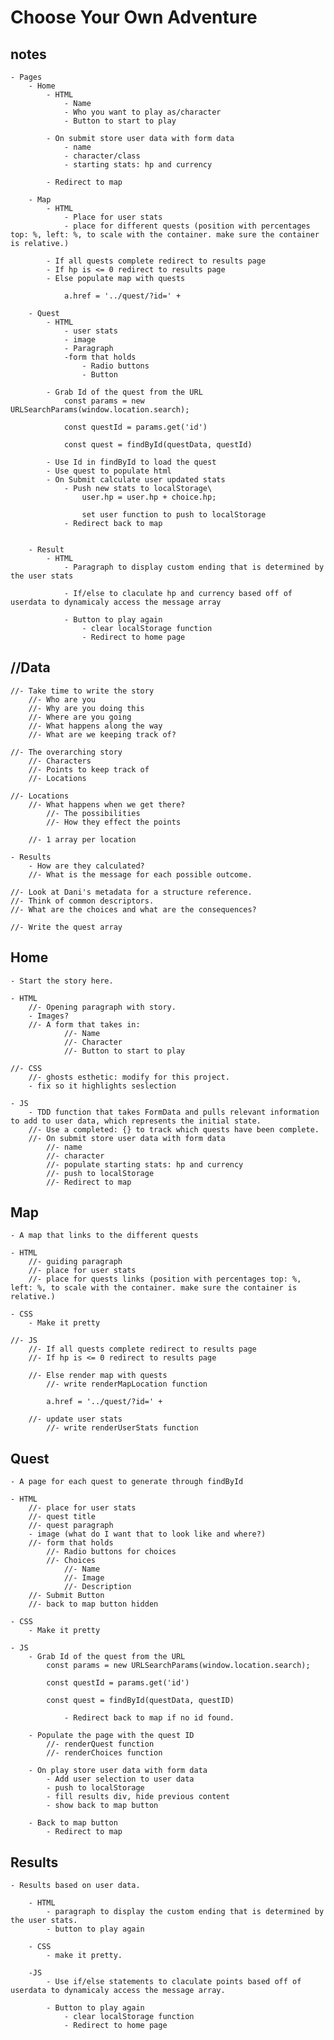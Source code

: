 # Choose Your Own Adventure 

## notes

    - Pages
        - Home
            - HTML
                - Name
                - Who you want to play as/character
                - Button to start to play

            - On submit store user data with form data
                - name
                - character/class
                - starting stats: hp and currency

            - Redirect to map

        - Map
            - HTML
                - Place for user stats
                - place for different quests (position with percentages top: %, left: %, to scale with the container. make sure the container is relative.)

            - If all quests complete redirect to results page
            - If hp is <= 0 redirect to results page
            - Else populate map with quests

                a.href = '../quest/?id=' + 

        - Quest
            - HTML
                - user stats
                - image
                - Paragraph
                -form that holds
                    - Radio buttons
                    - Button

            - Grab Id of the quest from the URL
                const params = new URLSearchParams(window.location.search);

                const questId = params.get('id')

                const quest = findById(questData, questId)

            - Use Id in findById to load the quest
            - Use quest to populate html
            - On Submit calculate user updated stats
                - Push new stats to localStorage\
                    user.hp = user.hp + choice.hp;

                    set user function to push to localStorage
                - Redirect back to map


        - Result
            - HTML
                - Paragraph to display custom ending that is determined by the user stats

                - If/else to claculate hp and currency based off of userdata to dynamicaly access the message array

                - Button to play again 
                    - clear localStorage function
                    - Redirect to home page

## //Data

    //- Take time to write the story
        //- Who are you
        //- Why are you doing this
        //- Where are you going
        //- What happens along the way
        //- What are we keeping track of?

    //- The overarching story
        //- Characters
        //- Points to keep track of
        //- Locations

    //- Locations
        //- What happens when we get there?
            //- The possibilities
            //- How they effect the points

        //- 1 array per location

    - Results 
        - How are they calculated?
        //- What is the message for each possible outcome.

    //- Look at Dani's metadata for a structure reference.
    //- Think of common descriptors.
    //- What are the choices and what are the consequences?

    //- Write the quest array

## Home

    - Start the story here.

    - HTML
        //- Opening paragraph with story.
        - Images?
        //- A form that takes in:
                //- Name
                //- Character
                //- Button to start to play

    //- CSS
        //- ghosts esthetic: modify for this project.
        - fix so it highlights seslection

    - JS
        - TDD function that takes FormData and pulls relevant information to add to user data, which represents the initial state.
        //- Use a completed: {} to track which quests have been complete.
        //- On submit store user data with form data
            //- name
            //- character
            //- populate starting stats: hp and currency
            //- push to localStorage
            //- Redirect to map

## Map

    - A map that links to the different quests

    - HTML 
        //- guiding paragraph
        //- place for user stats
        //- place for quests links (position with percentages top: %, left: %, to scale with the container. make sure the container is relative.)

    - CSS
        - Make it pretty

    //- JS
        //- If all quests complete redirect to results page
        //- If hp is <= 0 redirect to results page

        //- Else render map with quests
            //- write renderMapLocation function

            a.href = '../quest/?id=' + 

        //- update user stats
            //- write renderUserStats function

## Quest

    - A page for each quest to generate through findById

    - HTML
        //- place for user stats
        //- quest title
        //- quest paragraph
        - image (what do I want that to look like and where?)
        //- form that holds
            //- Radio buttons for choices
            //- Choices
                //- Name
                //- Image
                //- Description
        //- Submit Button
        //- back to map button hidden

    - CSS
        - Make it pretty

    - JS
        - Grab Id of the quest from the URL
            const params = new URLSearchParams(window.location.search);

            const questId = params.get('id')

            const quest = findById(questData, questID)

                - Redirect back to map if no id found.

        - Populate the page with the quest ID
            //- renderQuest function
            //- renderChoices function

        - On play store user data with form data
            - Add user selection to user data
            - push to localStorage
            - fill results div, hide previous content
            - show back to map button

        - Back to map button
            - Redirect to map

## Results

    - Results based on user data.

        - HTML
            - paragraph to display the custom ending that is determined by the user stats.
            - button to play again

        - CSS
            - make it pretty.

        -JS
            - Use if/else statements to claculate points based off of userdata to dynamicaly access the message array.

            - Button to play again 
                - clear localStorage function
                - Redirect to home page
